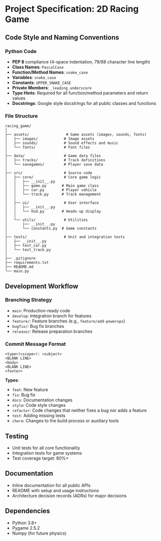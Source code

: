 # Project Specification: 2D Racing Game

## Code Style and Naming Conventions

### Python Code
- **PEP 8** compliance (4-space indentation, 79/88 character line length)
- **Class Names**: `PascalCase`
- **Function/Method Names**: `snake_case`
- **Variables**: `snake_case`
- **Constants**: `UPPER_SNAKE_CASE`
- **Private Members**: `_leading_underscore`
- **Type Hints**: Required for all function/method parameters and return values
- **Docstrings**: Google style docstrings for all public classes and functions

### File Structure
```
racing_game/
│
├── assets/                 # Game assets (images, sounds, fonts)
│   ├── images/            # Image assets
│   ├── sounds/            # Sound effects and music
│   └── fonts/             # Font files
│
├── data/                  # Game data files
│   ├── tracks/            # Track definitions
│   └── savegames/         # Player save data
│
├── src/                   # Source code
│   ├── core/              # Core game logic
│   │   ├── __init__.py
│   │   ├── game.py       # Main game class
│   │   ├── car.py        # Player vehicle
│   │   └── track.py      # Track management
│   │
│   ├── ui/                # User interface
│   │   ├── __init__.py
│   │   └── hud.py        # Heads-up display
│   │
│   └── utils/             # Utilities
│       ├── __init__.py
│       └── constants.py  # Game constants
│
├── tests/                 # Unit and integration tests
│   ├── __init__.py
│   ├── test_car.py
│   └── test_track.py
│
├── .gitignore
├── requirements.txt
├── README.md
└── main.py
```

## Development Workflow

### Branching Strategy
- `main`: Production-ready code
- `develop`: Integration branch for features
- `feature/`: Feature branches (e.g., `feature/add-powerups`)
- `bugfix/`: Bug fix branches
- `release/`: Release preparation branches

### Commit Message Format
```
<type>(<scope>): <subject>
<BLANK LINE>
<body>
<BLANK LINE>
<footer>
```

**Types**:
- `feat`: New feature
- `fix`: Bug fix
- `docs`: Documentation changes
- `style`: Code style changes
- `refactor`: Code changes that neither fixes a bug nor adds a feature
- `test`: Adding missing tests
- `chore`: Changes to the build process or auxiliary tools

## Testing
- Unit tests for all core functionality
- Integration tests for game systems
- Test coverage target: 80%+

## Documentation
- Inline documentation for all public APIs
- README with setup and usage instructions
- Architecture decision records (ADRs) for major decisions

## Dependencies
- Python 3.8+
- Pygame 2.5.2
- Numpy (for future physics)
